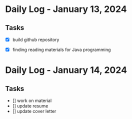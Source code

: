 # Daily Log - January 13, 2024

## Tasks
- [x] build github repository
- [x] finding reading materials for Java programming


# Daily Log - January 14, 2024

## Tasks
- [] work on material <java core>
- [] update resume
- [] update cover letter

